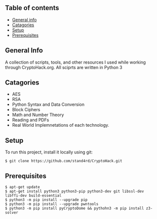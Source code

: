 ## Table of contents
* [General info](#general-info)
* [Catagories](#catagories)
* [Setup](#setup)
* [Prerequisites](#prerequisites)

## General Info
A collection of scripts, tools, and other resources I used while working through CryptoHack.org. All sciprts are written in Python 3

## Catagories
* AES
* RSA
* Python Syntax and Data Conversion
* Block Ciphers
* Math and Number Theory
* Reading and PDFs
* Real World Implemnetations of each technology.

## Setup
To run this project, install it locally using git:
```
$ git clone https://github.com/stand4rd/CryptoHack.git
```

## Prerequisites
```
$ apt-get update
$ apt-get install python3 python3-pip python3-dev git libssl-dev libffi-dev build-essential
$ python3 -m pip install --upgrade pip
$ python3 -m pip install --upgrade pwntools
$ python3 -m pip install pyCryptoDome && pythohn3 -m pip install z3-solver
```
